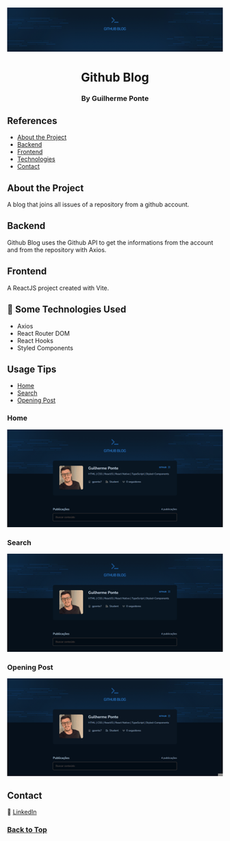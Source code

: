 <p align="center">
  <a href="https://github.com/gponte7/github-blog">
    <img src="https://raw.githubusercontent.com/gponte7/github-blog/main/src/assets/cover.png" alt="Logo">
  </a>
  <h1 align="center">Github Blog</h1>
  <h3 align="center">By Guilherme Ponte</h3>
</p>


## References

 - [About the Project](#about-the-project)
 - [Backend](#backend)
 - [Frontend](#frontend)
 - [Technologies](#-some-technologies-used)
 - [Contact](#contact)

## About the Project

A blog that joins all issues of a repository from a github account.
## Backend

Github Blog uses the Github API to get the informations from the account and from the repository with Axios. 
## Frontend

A ReactJS project created with Vite.
## 🚀 Some Technologies Used

- Axios
- React Router DOM
- React Hooks
- Styled Components
## Usage Tips

- [Home](#home)
- [Search](#search)
- [Opening Post](#opening-post)
### Home

![Home](https://raw.githubusercontent.com/gponte7/github-blog/main/src/assets/Home.gif)
### Search

![Search](https://raw.githubusercontent.com/gponte7/github-blog/main/src/assets/Search.gif)
### Opening Post

![Opening-post](https://raw.githubusercontent.com/gponte7/github-blog/main/src/assets/OpeningPost.gif)


## Contact

:link: [LinkedIn](https://www.linkedin.com/in/guilhermeponte7/)

### [Back to Top](#references)
